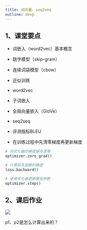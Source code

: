 ```yaml
---
title: 词向量、seq2seq
outline: deep
---
```


## 1、课堂要点

- 词嵌入（word2vec）基本概念

- 跳字模型（skip-gram）

- 连续词袋模型（cbow）

- 近似训练

- word2vec

- 子词嵌入

- 全局向量嵌入（GloVe）

- seq2seq

- 评测指标BLEU

- 在训练过程中先清零梯度再更新梯度

```python
# 将优化器的梯度缓存清零
optimizer.zero_grad()

# 计算损失函数的梯度
loss.backward()

# 使用优化器更新模型参数
optimizer.step()
```

## 2、课后作业

![](https://cdn.sa.net/2024/04/26/VUk9hbNMKPEslCT.webp)

p1、p2是怎么计算出来的？